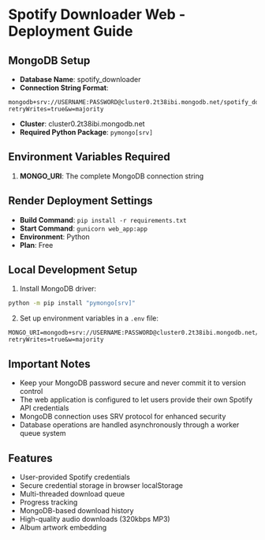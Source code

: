 # Spotify Downloader Web - Deployment Guide

## MongoDB Setup
- **Database Name**: spotify_downloader
- **Connection String Format**: 
```
mongodb+srv://USERNAME:PASSWORD@cluster0.2t38ibi.mongodb.net/spotify_downloader?retryWrites=true&w=majority
```
- **Cluster**: cluster0.2t38ibi.mongodb.net
- **Required Python Package**: `pymongo[srv]`

## Environment Variables Required
1. **MONGO_URI**: The complete MongoDB connection string

## Render Deployment Settings
- **Build Command**: `pip install -r requirements.txt`
- **Start Command**: `gunicorn web_app:app`
- **Environment**: Python
- **Plan**: Free

## Local Development Setup
1. Install MongoDB driver:
```bash
python -m pip install "pymongo[srv]"
```

2. Set up environment variables in a `.env` file:
```
MONGO_URI=mongodb+srv://USERNAME:PASSWORD@cluster0.2t38ibi.mongodb.net/spotify_downloader?retryWrites=true&w=majority
```

## Important Notes
- Keep your MongoDB password secure and never commit it to version control
- The web application is configured to let users provide their own Spotify API credentials
- MongoDB connection uses SRV protocol for enhanced security
- Database operations are handled asynchronously through a worker queue system

## Features
- User-provided Spotify credentials
- Secure credential storage in browser localStorage
- Multi-threaded download queue
- Progress tracking
- MongoDB-based download history
- High-quality audio downloads (320kbps MP3)
- Album artwork embedding 